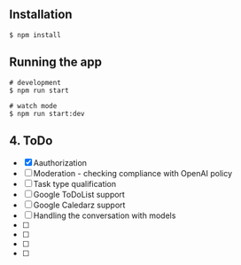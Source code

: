 ## Installation

```
$ npm install
```

## Running the app

```
# development
$ npm run start

# watch mode
$ npm run start:dev
```
## 4. ToDo

- [x] Aauthorization
- [ ] Moderation - checking compliance with OpenAI policy
- [ ] Task type qualification
- [ ] Google ToDoList support
- [ ] Google Caledarz support
- [ ] Handling the conversation with models
- [ ] 
- [ ] 
- [ ] 
- [ ] 

